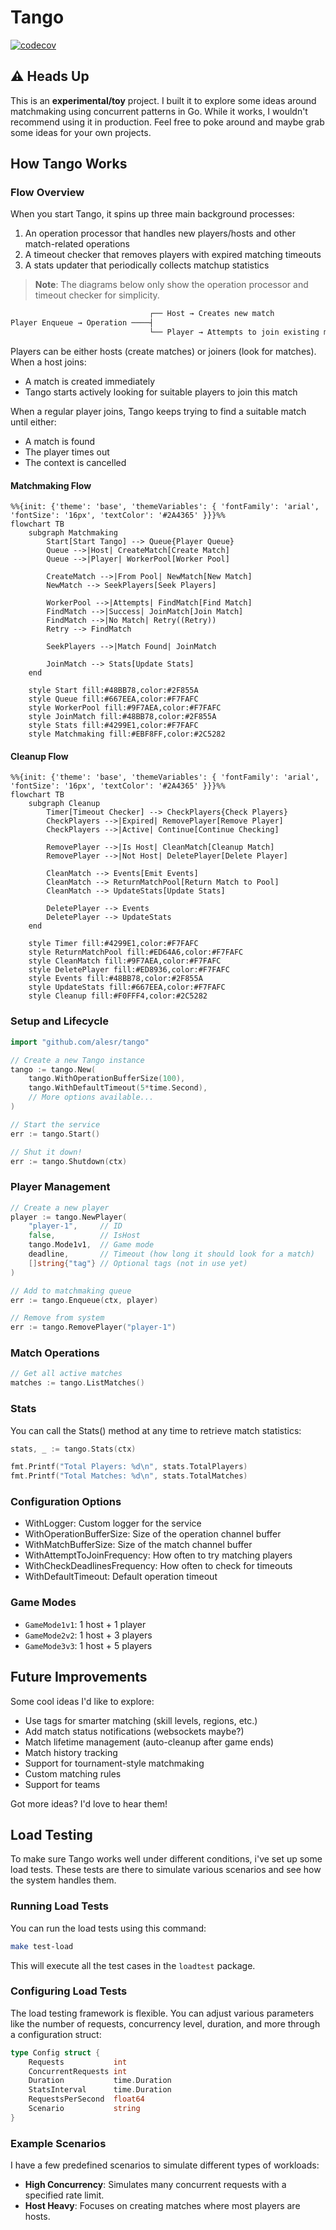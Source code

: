# Tango

[![codecov](https://codecov.io/gh/alesr/tango/branch/main/graph/badge.svg)](https://codecov.io/gh/alesr/tango)

## ⚠️ Heads Up

This is an **experimental/toy** project. I built it to explore some ideas around matchmaking using concurrent patterns in Go. While it works, I wouldn't recommend using it in production. Feel free to poke around and maybe grab some ideas for your own projects.

## How Tango Works

### Flow Overview

When you start Tango, it spins up three main background processes:

1. An operation processor that handles new players/hosts and other match-related operations
2. A timeout checker that removes players with expired matching timeouts
3. A stats updater that periodically collects matchup statistics

> **Note**: The diagrams below only show the operation processor and timeout checker for simplicity.

```bash
                               ┌── Host → Creates new match
Player Enqueue → Operation ────┤
                               └── Player → Attempts to join existing match
```

Players can be either hosts (create matches) or joiners (look for matches). When a host joins:

- A match is created immediately
- Tango starts actively looking for suitable players to join this match

When a regular player joins, Tango keeps trying to find a suitable match until either:

- A match is found
- The player times out
- The context is cancelled

#### Matchmaking Flow

```mermaid
%%{init: {'theme': 'base', 'themeVariables': { 'fontFamily': 'arial', 'fontSize': '16px', 'textColor': '#2A4365' }}}%%
flowchart TB
    subgraph Matchmaking
        Start[Start Tango] --> Queue{Player Queue}
        Queue -->|Host| CreateMatch[Create Match]
        Queue -->|Player| WorkerPool[Worker Pool]
        
        CreateMatch -->|From Pool| NewMatch[New Match]
        NewMatch --> SeekPlayers[Seek Players]
        
        WorkerPool -->|Attempts| FindMatch[Find Match]
        FindMatch -->|Success| JoinMatch[Join Match]
        FindMatch -->|No Match| Retry((Retry))
        Retry --> FindMatch
        
        SeekPlayers -->|Match Found| JoinMatch
        
        JoinMatch --> Stats[Update Stats]
    end

    style Start fill:#48BB78,color:#2F855A
    style Queue fill:#667EEA,color:#F7FAFC
    style WorkerPool fill:#9F7AEA,color:#F7FAFC
    style JoinMatch fill:#48BB78,color:#2F855A
    style Stats fill:#4299E1,color:#F7FAFC
    style Matchmaking fill:#EBF8FF,color:#2C5282
```

#### Cleanup Flow

```mermaid
%%{init: {'theme': 'base', 'themeVariables': { 'fontFamily': 'arial', 'fontSize': '16px', 'textColor': '#2A4365' }}}%%
flowchart TB
    subgraph Cleanup
        Timer[Timeout Checker] --> CheckPlayers{Check Players}
        CheckPlayers -->|Expired| RemovePlayer[Remove Player]
        CheckPlayers -->|Active| Continue[Continue Checking]
        
        RemovePlayer -->|Is Host| CleanMatch[Cleanup Match]
        RemovePlayer -->|Not Host| DeletePlayer[Delete Player]
        
        CleanMatch --> Events[Emit Events]
        CleanMatch --> ReturnMatchPool[Return Match to Pool]
        CleanMatch --> UpdateStats[Update Stats]
        
        DeletePlayer --> Events
        DeletePlayer --> UpdateStats
    end

    style Timer fill:#4299E1,color:#F7FAFC
    style ReturnMatchPool fill:#ED64A6,color:#F7FAFC
    style CleanMatch fill:#9F7AEA,color:#F7FAFC
    style DeletePlayer fill:#ED8936,color:#F7FAFC
    style Events fill:#48BB78,color:#2F855A
    style UpdateStats fill:#667EEA,color:#F7FAFC
    style Cleanup fill:#F0FFF4,color:#2C5282
```

### Setup and Lifecycle

```go
import "github.com/alesr/tango"

// Create a new Tango instance
tango := tango.New(
    tango.WithOperationBufferSize(100),
    tango.WithDefaultTimeout(5*time.Second),
    // More options available...
)

// Start the service
err := tango.Start()

// Shut it down!
err := tango.Shutdown(ctx)
```

### Player Management

```go
// Create a new player
player := tango.NewPlayer(
    "player-1",     // ID
    false,          // IsHost
    tango.Mode1v1,  // Game mode
    deadline,       // Timeout (how long it should look for a match)
    []string{"tag"} // Optional tags (not in use yet)
)

// Add to matchmaking queue
err := tango.Enqueue(ctx, player)

// Remove from system
err := tango.RemovePlayer("player-1")
```

### Match Operations

```go
// Get all active matches
matches := tango.ListMatches()
```

### Stats

You can call the Stats() method at any time to retrieve match statistics:

```go
stats, _ := tango.Stats(ctx)

fmt.Printf("Total Players: %d\n", stats.TotalPlayers)
fmt.Printf("Total Matches: %d\n", stats.TotalMatches)
```

### Configuration Options

- WithLogger: Custom logger for the service
- WithOperationBufferSize: Size of the operation channel buffer
- WithMatchBufferSize: Size of the match channel buffer
- WithAttemptToJoinFrequency: How often to try matching players
- WithCheckDeadlinesFrequency: How often to check for timeouts
- WithDefaultTimeout: Default operation timeout

### Game Modes

- `GameMode1v1`: 1 host + 1 player
- `GameMode2v2`: 1 host + 3 players
- `GameMode3v3`: 1 host + 5 players

## Future Improvements

Some cool ideas I'd like to explore:

- Use tags for smarter matching (skill levels, regions, etc.)
- Add match status notifications (websockets maybe?)
- Match lifetime management (auto-cleanup after game ends)
- Match history tracking
- Support for tournament-style matchmaking
- Custom matching rules
- Support for teams

Got more ideas? I'd love to hear them!

## Load Testing

To make sure Tango works well under different conditions, i've set up some load tests. These tests are there to simulate various scenarios and see how the system handles them.

### Running Load Tests

You can run the load tests using this command:

```bash
make test-load
```

This will execute all the test cases in the `loadtest` package.

### Configuring Load Tests

The load testing framework is flexible. You can adjust various parameters like the number of requests, concurrency level, duration, and more through a configuration struct:

```go
type Config struct {
    Requests           int
    ConcurrentRequests int
    Duration           time.Duration
    StatsInterval      time.Duration
    RequestsPerSecond  float64
    Scenario           string
}
```

### Example Scenarios

I have a few predefined scenarios to simulate different types of workloads:

- **High Concurrency**: Simulates many concurrent requests with a specified rate limit.
- **Host Heavy**: Focuses on creating matches where most players are hosts.
